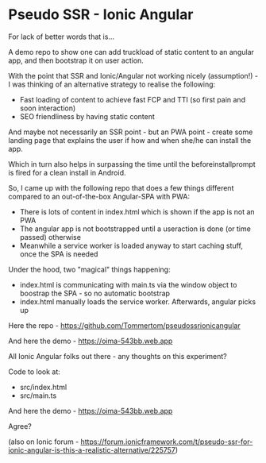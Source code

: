 # Pseudo SSR - Ionic Angular
For lack of better words that is...

A demo repo to show one can add truckload of static content to an angular app, and then bootstrap it on user action.

With the point that SSR and Ionic/Angular not working nicely (assumption!) - I was thinking of an alternative strategy to realise the following:
* Fast loading of content to achieve fast FCP and TTI (so first pain and soon interaction)
* SEO friendliness by having static content

And maybe not necessarily an SSR point - but an PWA point  - create some landing page that explains the user if how and when she/he can install the app.

Which in turn also helps in surpassing the time until the beforeinstallprompt is fired for a clean install in Android.

So, I came up with the following repo that does a few things different compared to an out-of-the-box Angular-SPA with PWA:

* There is lots of content in index.html which is shown if the app is not an PWA
* The angular app is not bootstrapped until a useraction is done (or time passed) otherwise
* Meanwhile a service worker is loaded anyway to start caching stuff, once the SPA is needed

Under the hood, two "magical" things happening:
* index.html is communicating with main.ts via the window object to boostrap the SPA - so no automatic bootstrap
* index.html manually loads the service worker. Afterwards, angular picks up

Here the repo - https://github.com/Tommertom/pseudossrionicangular

And here the demo - https://oima-543bb.web.app

All Ionic Angular folks out there - any thoughts on this experiment?

Code to look at:
- src/index.html
- src/main.ts

And here the demo - https://oima-543bb.web.app

Agree?

(also on Ionic forum - https://forum.ionicframework.com/t/pseudo-ssr-for-ionic-angular-is-this-a-realistic-alternative/225757)
